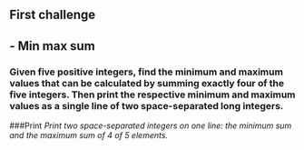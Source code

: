 ## First challenge 
## - Min max sum 


### Given five positive integers, find the minimum and maximum values that can be calculated by summing exactly four of the five integers. Then print the respective minimum and maximum values as a single line of two space-separated long integers.

###Print
_Print two space-separated integers on one line: the minimum sum and the maximum sum of 4 of 5 elements._

